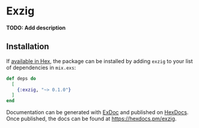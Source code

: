 # Exzig

**TODO: Add description**

## Installation

If [available in Hex](https://hex.pm/docs/publish), the package can be installed
by adding `exzig` to your list of dependencies in `mix.exs`:

```elixir
def deps do
  [
    {:exzig, "~> 0.1.0"}
  ]
end
```

Documentation can be generated with [ExDoc](https://github.com/elixir-lang/ex_doc)
and published on [HexDocs](https://hexdocs.pm). Once published, the docs can
be found at <https://hexdocs.pm/exzig>.


